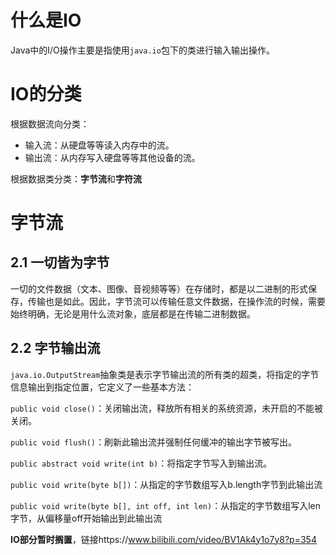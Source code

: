 # 什么是IO

Java中的I/O操作主要是指使用`java.io`包下的类进行输入输出操作。

# IO的分类

根据数据流向分类：

- 输入流：从硬盘等等读入内存中的流。
- 输出流：从内存写入硬盘等等其他设备的流。

根据数据类分类：**字节流**和**字符流**

# 字节流

## 2.1 一切皆为字节

一切的文件数据（文本、图像、音视频等等）在存储时，都是以二进制的形式保存，传输也是如此。因此，字节流可以传输任意文件数据，在操作流的时候，需要始终明确，无论是用什么流对象，底层都是在传输二进制数据。

## 2.2 字节输出流

`java.io.OutputStream`抽象类是表示字节输出流的所有类的超类，将指定的字节信息输出到指定位置，它定义了一些基本方法：

`public void close()`：关闭输出流，释放所有相关的系统资源，未开启的不能被关闭。

`public void flush()`：刷新此输出流并强制任何缓冲的输出字节被写出。

`public abstract void write(int b)`：将指定字节写入到输出流。

`public void write(byte b[])`：从指定的字节数组写入b.length字节到此输出流

`public void write(byte b[], int off, int len)`：从指定的字节数组写入len字节，从偏移量off开始输出到此输出流



**IO部分暂时搁置**，链接https://www.bilibili.com/video/BV1Ak4y1o7y8?p=354

